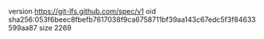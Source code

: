 version https://git-lfs.github.com/spec/v1
oid sha256:053f6beec8fbefb7617038f9ca6758711bf39aa143c67edc5f3f84633599aa87
size 2269
